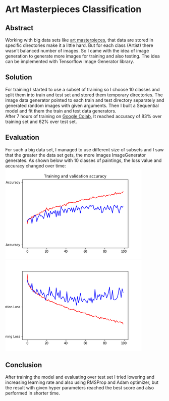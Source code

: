 # Art Masterpieces Classification
## Abstract
Working with big data sets like [art masterpieces](https://www.kaggle.com/ikarus777/best-artworks-of-all-time), that data are stored in specific directories make it a little hard. But for each class (Artist) there wasn’t balanced number of images. So I came with the idea of image generation to generate more images for training and also testing. The idea can be implemented with Tensorflow Image Generator library.

## Solution
For training I started to use a subset of training so I choose 10 classes and split them into train and test set and stored them temporary directories. The image data generator pointed to each train and test directory separately and generated random images with given arguments. Then I built a Sequential model and fit them the train and test data generators.<br> 
After 7 hours of training on [Google Colab](https://colab.research.google.com/drive/16o9G38afHWMiXDNGjs22w5echN5xbYCe), It reached accuracy of 83% over training set and 62% over test set.

## Evaluation
For such a big data set, I managed to use different size of subsets and I saw that the greater the data set gets, the more images ImageGenerator generates. As shown below with 10 classes of paintings, the loss value and accuracy changed over time:
<br>
![Train and validation accuracy plot](https://github.com/FarzamTP/Art-Masterpiece-Classification/blob/master/plots/acc/15_classes_100_epochs_0.8512_0.6205.png)
<br>
![Train and validation loss plot](https://github.com/FarzamTP/Art-Masterpiece-Classification/blob/master/plots/loss/15_classes_100_epochs_0.4186_1.4773.png)

## Conclusion
After training the model and evaluating over test set I tried lowering and increasing learning rate and also using RMSProp and Adam optimizer, but the result with given hyper parameters reached the best score and also performed in shorter time.
